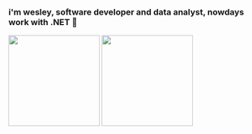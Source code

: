 ### i'm wesley, software developer and data analyst, nowdays work with .NET 👋
<div>
<img height="180em" src="https://github-readme-stats.vercel.app/api?username=Difos&show_icons=true&theme=tokyonight"/>
<img height="180em" src="https://github-readme-stats.vercel.app/api/top-langs/?username=Difos&layout=compact&show_icons=true&theme=tokyonight"/>
 </div>
                         


<!--
**Difos/Difos** is a ✨ _special_ ✨ repository because its `README.md` (this file) appears on your GitHub profile.
Here are some ideas to get you started:

- 🔭 I’m currently working on ...
- 🌱 I’m currently learning ...
- 👯 I’m looking to collaborate on ...
- 🤔 I’m looking for help with ...
- 💬 Ask me about ...
- 📫 How to reach me: ...
- 😄 Pronouns: ...
- ⚡ Fun fact: ...
-->
